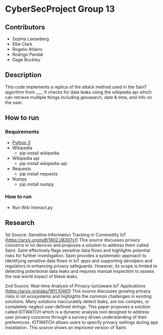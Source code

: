 # CyberSecProject Group 13

## Contributors
 * Sophia Leeseberg
 * Ellie Clark
 * Rogelio Atilano
 * Rodrigo Pandal
 * Gage Buckley

## Description
This code implements a replica of the attack method used in the SainT algorithm from ___. It checks for data leaks using the wikipedia api which can retrieve multiple things including geosearch, date & time, and info on the user.

## How to run

### Requirements
 * [Python 3](https://www.python.org/downloads/)
 * Wikipedia
    * pip install wikipedia
 * Wikipedia api
    * pip install wikipedia-api
 * Requests
    * pip install requests
 * Numpy
    * pip install numpy

### How to run
 * Run Wiki Interact.py

## Research
1st Source: Sensitive Information Tracking in Commodity IoT (https://arxiv.org/pdf/1802.08307v1)
   This source discusses privacy concerns in Iot devices and proposes a solution to address them called Saint. Saint effectively flags sensitive data flows and highlights potential risks for further investigation. Saint provides a systematic approach to identifying sensitive data flows in IoT apps and supporting devolpers and regulators in enhancing privacy safeguards. However, its scope is limited to detecting potentional data leaks and requires manual inspection to assess the real world impact of these leaks.


2nd Source: Real-time Analysis of Privacy-(un)aware IoT Applications (https://arxiv.org/abs/1911.10461)
   This source discusses growing privacy risks in Iot ecosystems and highlights the common challenges in existing solutions. Many solutions inaccurately detect leaks, are too complex, or completely neglect user-defined strings. This paper proposes a solution called IOTWATCH which is a dynamic analysis tool designed to address user privacy concerns through a survery driven understanding of their preferences. IOTWATCH allows users to specify privacy settings during app installation. This source shows an improved version of Saint.
